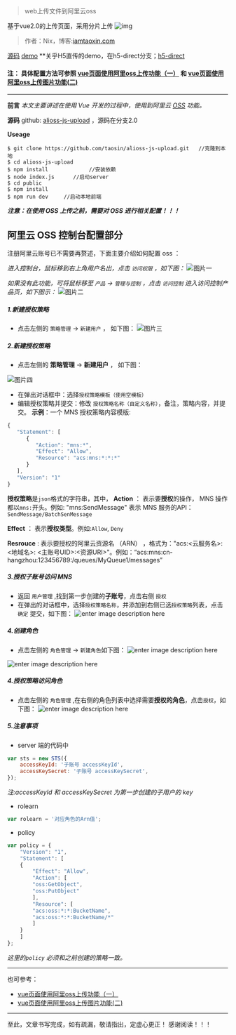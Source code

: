 
> web上传文件到阿里云oss

基于vue2.0的上传页面，采用分片上传
![img](https://diycode.b0.upaiyun.com/photo/2017/0e11af972a262b19c8f38df754c88348.png)
>作者：Nix，博客:[iamtaoxin.com](http://iamtaoxin.com)

[源码](https://github.com/taosin/alioss-js-upload/tree/2.0)
[demo](http://imocco.coding.me/alioss-demo/)
**关乎H5直传的demo，在h5-direct分支；[h5-direct](https://github.com/taosin/alioss-js-upload/tree/h5-direct)


#### 注： 具体配置方法可参照 [vue页面使用阿里oss上传功能（一）](http://iamtaoxin.com/2017/05/24/vue页面使用阿里oss上传功能-一/)  和 [vue页面使用阿里oss上传图片功能(二)](http://iamtaoxin.com/2017/05/24/vue页面使用阿里oss上传图片功能-二/)
---



**前言**
*本文主要讲述在使用 Vue 开发的过程中，使用到阿里云 [OSS](https://help.aliyun.com/document_detail/31886.html) 功能。*


**源码**
github: [alioss-js-upload](https://github.com/taosin/alioss-js-upload/tree/2.0) ，源码在分支2.0


**Useage**
```
$ git clone https://github.com/taosin/alioss-js-upload.git   //克隆到本地
$ cd alioss-js-upload        
$ npm install             //安装依赖
$ node index.js      //启动server
$ cd public      
$ npm install
$ npm run dev     //启动本地前端
```


***注意：在使用 OSS 上传之前，需要对 OSS 进行相关配置！！！***

## 阿里云 OSS 控制台配置部分
注册阿里云账号已不需要再赘述，下面主要介绍如何配置 oss ：

*进入控制台，鼠标移到右上角用户名出，点击 `访问权限` ，如下图：*
![图片一](http://blog.xinsay.cn/oss_11.jpg )

*如果没有此功能，可将鼠标移至 `产品` -> `管理与控制` ，点击 `访问控制` 进入访问控制产品页，如下图示：* 
![图片二](http://blog.xinsay.cn/oss_123.png)

##### 1.新建授权策略
* 点击左侧的 `策略管理` -> `新建用户` ， 如下图：
![图片三](http://blog.xinsay.cn/oss_14.jpg)

##### 2.新建授权策略
* 点击左侧的 **策略管理** -> **新建用户** ， 如下图：

![图片四](http://blog.xinsay.cn/oss_15.jpg)

* 在弹出对话框中：选择`授权策略模板（使用空模板）`
* 编辑授权策略并提交：修改 `授权策略名称（自定义名称）`，备注，策略内容，并提交。
**示例**：一个 MNS 授权策略内容模版:
```js
{
   "Statement": [
      {
         "Action": "mns:*",
         "Effect": "Allow",
         "Resource": "acs:mns:*:*:*" 
      }
   ],
   "Version": "1"
}
```
**授权策略**是`json`格式的字符串，其中，
**Action** ： 表示要**授权**的操作， MNS  操作都以`mns:`开头。例如: "mns:SendMessage" 表示 MNS 服务的API：`SendMessage/BatchSenMessage`

**Effect** ： 表示**授权类型**。例如:`Allow`, `Deny`

**Resrouce** : 表示要授权的阿里云资源名 （ARN） ，格式为："acs:<云服务名>: <地域名>: <主账号UID>:<资源URI>"。例如：“acs:mns:cn-hangzhou:123456789:/queues/MyQueue1/messages”

##### 3.授权子账号访问 MNS
* 返回 `用户管理` ,找到第一步创建的**子账号**，点击右侧 `授权`
* 在弹出的对话框中，选择``授权策略名称``，并添加到右侧已选``授权策略``列表，点击 ``确定`` 提交，如下图：
![enter image description here](http://blog.xinsay.cn/add_policy_to_user.jpg)


##### 4.创建角色

* 点击左侧的 `角色管理` -> `新建角色`如下图：
![enter image description here](http://blog.xinsay.cn/oss_13.jpg)

![enter image description here](http://blog.xinsay.cn/oss_16.jpg)


##### 4.授权策略访问角色
* 点击左侧的 `角色管理` ,在右侧的角色列表中选择需要**授权的角色**，点击`授权`，如下图：
![enter image description here](http://blog.xinsay.cn/oss_17.jpg)

##### 5.注意事项
* server 端的代码中 
```js
var sts = new STS({
	accessKeyId: '子账号 accessKeyId',
	accessKeySecret: '子账号 accessKeySecret',
});
```
*注:accessKeyId 和 accessKeySecret 为第一步创建的子用户的 key*

* rolearn
```js
var rolearn = '对应角色的Arn值';
```
* policy
```js
var policy = {
	"Version": "1",
	"Statement": [
	{
		"Effect": "Allow",
		"Action": [
		"oss:GetObject",
		"oss:PutObject"
		],
		"Resource": [
		"acs:oss:*:*:BucketName",
		"acs:oss:*:*:BucketName/*"
		]
	}
	]
};
```
*这里的`policy` 必须和之前创建的策略一致。*


------
也可参考：
* [vue页面使用阿里oss上传功能（一）](http://iamtaoxin.com/2017/05/24/vue页面使用阿里oss上传功能-一/)  
* [vue页面使用阿里oss上传图片功能(二)](http://iamtaoxin.com/2017/05/24/vue页面使用阿里oss上传图片功能-二/)

----

至此，文章书写完成，如有疏漏，敬请指出，定虚心更正！
感谢阅读！！！
